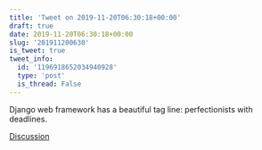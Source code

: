 ```yaml
---
title: 'Tweet on 2019-11-20T06:30:18+00:00'
draft: true
date: 2019-11-20T06:30:18+00:00
slug: '201911200630'
is_tweet: true
tweet_info:
  id: '1196918652034940928'
  type: 'post'
  is_thread: False
---
```




Django web framework has a beautiful tag line: perfectionists with deadlines.

[Discussion](https://x.com/sytelus/status/1196918652034940928)
